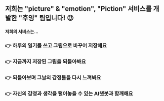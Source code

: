 ## 저희는 "picture" & "emotion", "Piction" 서비스를 개발한 "후잉" 팀입니다! 😉

#### 저희의 서비스는...

### 👉 하루의 일기를 쓰고 그림으로 바꾸어 저장해요
### 👉 지금까지 저장된 그림을 되돌아봐요
### 👉 되돌아보며 그날의 감정들을 다시 느껴봐요

### 👉 자신의 감정과 생각을 털어놓을 수 있는 AI챗봇과 함깨해요
